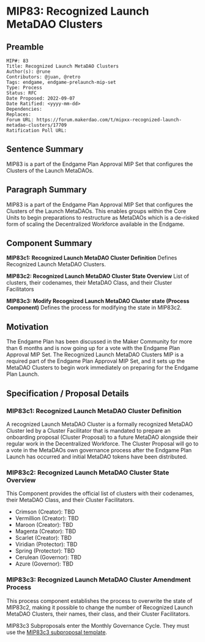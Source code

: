 # MIP83: Recognized Launch MetaDAO Clusters

## Preamble

```
MIP#: 83
Title: Recognized Launch MetaDAO Clusters
Author(s): @rune
Contributors: @juan, @retro
Tags: endgame, endgame-prelaunch-mip-set
Type: Process
Status: RFC
Date Proposed: 2022-09-07
Date Ratified: <yyyy-mm-dd>
Dependencies:
Replaces:
Forum URL: https://forum.makerdao.com/t/mipxx-recognized-launch-metadao-clusters/17709
Ratification Poll URL:
```

## Sentence Summary

MIP83 is a part of the Endgame Plan Approval MIP Set that configures the Clusters of the Launch MetaDAOs.

## Paragraph Summary

MIP83 is a part of the Endgame Plan Approval MIP Set that configures the Clusters of the Launch MetaDAOs. This enables groups within the Core Units to begin preparations to restructure as MetaDAOs which is a de-risked form of scaling the Decentralized Workforce available in the Endgame.

## Component Summary

**MIP83c1: Recognized Launch MetaDAO Cluster Definition**
Defines Recognized Launch MetaDAO Clusters.

**MIP83c2: Recognized Launch MetaDAO Cluster State Overview**
List of clusters, their codenames, their MetaDAO Class, and their Cluster Facilitators

**MIP83c3: Modify Recognized Launch MetaDAO Cluster state (Process Component)**
Defines the process for modifying the state in MIP83c2.

## Motivation

The Endgame Plan has been discussed in the Maker Community for more than 6 months and is now going up for a vote with the Endgame Plan Approval MIP Set. The Recognized Launch MetaDAO Clusters MIP is a required part of the Endgame Plan Approval MIP Set, and it sets up the MetaDAO Clusters to begin work immediately on preparing for the Endgame Plan Launch.

## Specification / Proposal Details

### MIP83c1: Recognized Launch MetaDAO Cluster Definition

A recognized Launch MetaDAO Cluster is a formally recognized MetaDAO Cluster led by a Cluster Facilitator that is mandated to prepare an onboarding proposal (Cluster Proposal) to a future MetaDAO alongside their regular work in the Decentralized Workforce. The Cluster Proposal will go to a vote in the MetaDAOs own governance process after the Endgame Plan Launch has occurred and initial MetaDAO tokens have been distributed.

### MIP83c2: Recognized Launch MetaDAO Cluster State Overview

This Component provides the official list of clusters with their codenames, their MetaDAO Class, and their Cluster Facilitators.

* Crimson (Creator): TBD
* Vermillion (Creator): TBD
* Maroon (Creator): TBD
* Magenta (Creator): TBD
* Scarlet (Creator): TBD
* Viridian (Protector): TBD
* Spring (Protector): TBD
* Cerulean (Governor): TBD
* Azure (Governor): TBD

### MIP83c3: Recognized Launch MetaDAO Cluster Amendment Process

This process component establishes the process to overwrite the state of MIP83c2, making it possible to change the number of Recognized Launch MetaDAO Clusters, their names, their class, and their Cluster Facilitators.

MIP83c3 Subproposals enter the Monthly Governance Cycle. They must use the [MIP83c3 subproposal template](https://github.com/makerdao/mips/blob/master/MIP83/MIP83c3-Subproposal-Template.md).
